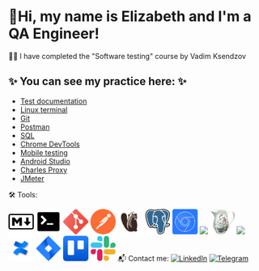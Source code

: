 # 🖖Hi, my name is Elizabeth and I'm a QA Engineer!

👩‍💻 I have completed the "Software testing" course by Vadim Ksendzov

## ✨ You can see my practice here: ✨

+ [Test documentation](https://github.com/Lizzzy15/Tools/blob/main/Test%20Artifacts/Test_documentation.md)
+ [Linux terminal](https://github.com/Lizzzy15/Tools/blob/main/Git%2C%20GitHub%2C%20Git%20Bash/Volkotrubova_HW_1_Terminal(GitBash).txt)
+ [Git](https://github.com/Lizzzy15/QA_Vadim_Ksendzov_course/blob/main/HW_2_Github_part_1/Volkotrubova_HW_2_Github.md)
+ [Postman](https://github.com/Lizzzy15/Tools/tree/main/Postman)
+ [SQL](https://github.com/Lizzzy15/Tools/tree/main/SQL)
+ [Chrome DevTools](https://github.com/Lizzzy15/Tools/tree/main/DevTools)
+ [Mobile testing](https://github.com/Lizzzy15/Tools/blob/main/Test%20Artifacts/Mobile_Testing.md)
+ [Android Studio](https://github.com/Lizzzy15/Tools/tree/main/Android%20Studio)
+ [Charles Proxy](https://github.com/Lizzzy15/Tools/tree/main/Charles)
+ [JMeter](https://github.com/Lizzzy15/Tools/tree/main/JMetr)

🛠 Tools:

<img src="https://github.com/Lizzzy15/Lizzzy15/blob/main/Assets/md_icon.png?raw=true" width="50px"> <img src="https://github.com/Lizzzy15/Lizzzy15/blob/main/Assets/terminal_icon.png?raw=true" width="50px"> <img src="https://github.com/Lizzzy15/Lizzzy15/blob/main/Assets/git_icon.png?raw=true" width="50px"> <img src="https://github.com/Lizzzy15/Lizzzy15/blob/main/Assets/postman_icon%2022.35.53.png?raw=true" width="50px"> <img src="https://github.com/Lizzzy15/Lizzzy15/blob/main/Assets/Dbeaver_logo.png?raw=true" width="50px"> <img src="https://github.com/Lizzzy15/Lizzzy15/blob/main/Assets/postgresql_icon.png?raw=true" width="50px"> <img src="https://github.com/Lizzzy15/Lizzzy15/blob/main/Assets/DevTools_icon.png?raw=true" width="50px"> <img src="https://github.com/Lizzzy15/Lizzzy15/blob/main/Assets/Android_SDK_icon.png?raw=true" width="50px"> <img src="https://github.com/Lizzzy15/Lizzzy15/blob/main/Assets/Charles_icon.png?raw=true" width="50px"> <img src="https://jmeter.apache.org/images/jmeter_square.svg" width="50px"> <img src="https://github.com/Lizzzy15/Lizzzy15/blob/main/Assets/atlassian-confluence.png?raw=true" width="50px"> <img src="https://github.com/Lizzzy15/Lizzzy15/blob/main/Assets/atlassian_jira_logo_icon_170511.png?raw=true" width="50px"> <img src="https://github.com/Lizzzy15/Lizzzy15/blob/main/Assets/trello.png?raw=true" width="50px"> <img src="https://github.com/Lizzzy15/Lizzzy15/blob/main/Assets/Slack_icon.png?raw=true" width="50px">
📬 Сontact me:
[![LinkedIn](https://img.shields.io/badge/-LinkedIn-ffffff??style=flat&logo=LinkedIn&logoColor=2964be)](https://www.linkedin.com/in/elizabeth-volkotrubova/)
[![Telegram](https://img.shields.io/badge/-Telegram-ffffff?style=flat&logo=Telegram)](https://t.me/kotik_blues)


